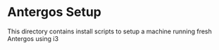 # Antergos Setup

This directory contains install scripts to setup a machine running fresh Antergos using i3

